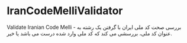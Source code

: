 # IranCodeMelliValidator
Validate Iranian Code Melli - بررسی صحت کد ملی ایران
با گرفتن یک رشته به عنوان کد ملی، بررسشی می کند که کد ملی وارد شده درست می باشد یا خیر.
